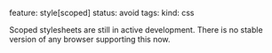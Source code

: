 feature: style[scoped]
status: avoid
tags: 
kind: css

Scoped stylesheets are still in active development. There is no stable version of any browser supporting this now. 
